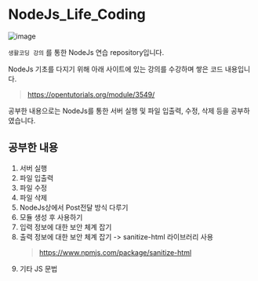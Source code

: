 # NodeJs_Life_Coding

![image](https://github.com/sean2337/NodeJs_Life_Coding/assets/100525337/fcdae60e-5107-4308-a129-ccf8a276c248)

`생활코딩 강의` 를 통한 NodeJs 연습 repository입니다.

NodeJs 기초를 다지기 위해 아래 사이트에 있는 강의를 수강하며 쌓은 코드 내용입니다. 
> https://opentutorials.org/module/3549/

공부한 내용으로는 NodeJs를 통한 서버 실행 및 파일 입출력, 수정, 삭제 등을 공부하였습니다.

## 공부한 내용
  
1. 서버 실행
2. 파일 입출력
3. 파일 수정
4. 파일 삭제
5. NodeJs상에서 Post전달 방식 다루기
6. 모듈 생성 후 사용하기
7. 입력 정보에 대한 보안 체계 잡기
8. 출력 정보에 대한 보안 체계 잡기
   -> sanitize-html 라이브러리 사용
   > https://www.npmjs.com/package/sanitize-html
9. 기타 JS 문법
